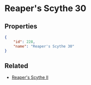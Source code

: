 # Reaper's Scythe 30

<no description available>

## Properties

```json
{
    "id": 228,
    "name": "Reaper's Scythe 30"
}
```

## Related

- [Reaper's Scythe II](../items/12869-reaper-s-scythe-ii.md)

